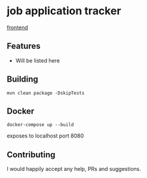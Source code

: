 # job application tracker
[frontend](https://github.com/cankurttekin/job-application-tracker/tree/frontend)

## Features
- Will be listed here

## Building
```
mvn clean package -DskipTests
```

## Docker
```
docker-compose up --build
```
exposes to localhost port 8080

## Contributing
I would happily accept any help, PRs and suggestions.
